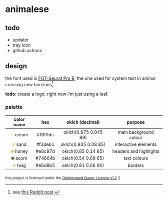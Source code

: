 # animalese

## todo

- updater
- tray icon
- github actions

## design

the font used is [FOT-Seurat Pro B](https://fontworks.co.jp/fontsearch/seuratpro-b/), the one used for system text in animal crossing new horizons[^1].

**todo**: create a logo. right now i'm just using a leaf.

### palette

|                color name                |   hex   |    oklch (decimal)    |        purpose         |
| :--------------------------------------: | :-----: | :-------------------: | :--------------------: |
| ![cream swatch](palette/cream.png) cream | #f8f0dc | oklch(0.975 0.045 89) | main background colour |
|  ![sand swatch](palette/sand.png) sand   | #f3deb1 | oklch(0.935 0.08 85)  |  interactive elements  |
| ![honey swatch](palette/honey.png) honey | #e8c97d |  oklch(0.85 0.14 85)  | headers and highlights |
| ![acorn swatch](palette/acorn.png) acorn | #74664b |  oklch(0.54 0.09 65)  |      text colours      |
|  ![twig swatch](palette/twig.png) twig   | #e6d8b5 |  oklch(0.91 0.06 90)  |        borders         |

[^1]: see [this Reddit post](https://www.reddit.com/r/AnimalCrossing/comments/gmz7u2/ever_wondered_what_font_they_use_in_new_horizons/).

<sub>this project is licensed under the <a href="license.md">Opinionated Queer License v1.2</a> :]</sub>
